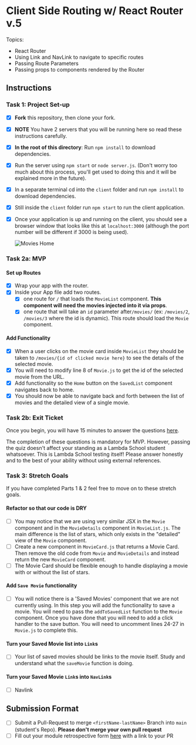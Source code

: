 # Client Side Routing w/ React Router v.5

Topics:

- React Router
- Using Link and NavLink to navigate to specific routes
- Passing Route Parameters
- Passing props to components rendered by the Router

## Instructions

### Task 1: Project Set-up

- [x] **Fork** this repository, then clone your fork.
- [x] **NOTE** You have 2 servers that you will be running here so read these
      instructions carefully.
- [x] **In the root of this directory**: Run `npm install` to download
      dependencies.
- [x] Run the server using `npm start` or `node server.js`. (Don't worry too
      much about this process, you'll get used to doing this and it will be
      explained more in the future).
- [x] In a separate terminal cd into the `client` folder and run `npm install`
      to download dependencies.
- [x] Still inside the `client` folder run `npm start` to run the client
      application.

- [x] Once your application is up and running on the client, you should see a
      browser window that looks like this at `localhost:3000` (although the port
      number will be different if 3000 is being used).

  ![Movies Home](https://tk-assets.lambdaschool.com/c6b3e8d8-afe0-4663-82da-60b1de76f649_movies-home.png)

### Task 2a: MVP

#### Set up Routes

- [x] Wrap your app with the router.
- [x] Inside your App file add two routes.
  - [x] one route for `/` that loads the `MovieList` component. **This component
        will need the movies injected into it via props**.
  - [x] one route that will take an `id` parameter after`/movies/` (ex:
        `/movies/2`, `/movies/3` where the id is dynamic). This route should
        load the `Movie` component.

#### Add Functionality

- [x] When a user clicks on the movie card inside `MovieList` they should be
      taken to `/movies/{id of clicked movie here}` to see the details of the
      selected movie.
- [x] You will need to modify line 8 of `Movie.js` to get the id of the selected
      movie from the URL.
- [x] Add functionality so the `Home` button on the `SavedList` component
      navigates back to home.
- [x] You should now be able to navigate back and forth between the list of
      movies and the detailed view of a single movie.

### Task 2b: Exit Ticket

Once you begin, you will have 15 minutes to answer the questions
[here](https://app.codesignal.com/public-test/2Ns5Lre6aMBcCtPEq/wdQFNfsdiY5b3T).

The completion of these questions is mandatory for MVP. However, passing the
quiz doesn't affect your standing as a Lambda School student whatsoever. This is
Lambda School testing itself! Please answer honestly and to the best of your
ability without using external references.

### Task 3: Stretch Goals

If you have completed Parts 1 & 2 feel free to move on to these stretch goals.

#### Refactor so that our code is DRY

- [ ] You may notice that we are using very similar JSX in the `Movie` component
      and in the `MovieDetails` component in `MovieList.js`. The main difference
      is the list of stars, which only exists in the "detailed" view of the
      `Movie` component.
- [ ] Create a new component in `MovieCard.js` that returns a Movie Card. Then
      remove the old code from `Movie` and `MovieDetails` and instead return the
      new `MovieCard` component.
- [ ] The Movie Card should be flexible enough to handle displaying a movie with
      or without the list of stars.

#### Add `Save Movie` functionality

- [ ] You will notice there is a 'Saved Movies' component that we are not
      currently using. In this step you will add the functionality to save a
      movie. You will need to pass the `addToSavedList` function to the `Movie`
      component. Once you have done that you will need to add a click handler to
      the save button. You will need to uncomment lines 24-27 in `Movie.js` to
      complete this.

#### Turn your Saved Movie list into `Link`s

- [ ] Your list of saved movies should be links to the movie itself. Study and
      understand what the `saveMovie` function is doing.

#### Turn your Saved Movie `Link`s into `NavLink`s

- [ ] Navlink

## Submission Format

- [ ] Submit a Pull-Request to merge `<firstName-lastName>` Branch into `main`
      (student's Repo). **Please don't merge your own pull request**
- [ ] Fill out your module retrospective form
      [here](https://forms.lambdaschool.com/module-retrospective) with a link to
      your PR
